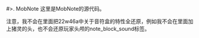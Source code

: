 #>. MobNote
这里是MobNote的源代码。

注意，我不会在里面把22w46a中关于音符盒的特性全还原，例如我不会在里面加上猪灵的头，也不会还原玩家头颅的note_block_sound标签。
